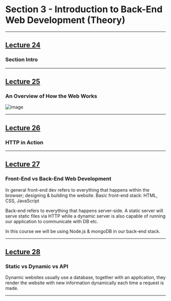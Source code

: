 # Section 3 - Introduction to Back-End Web Development (Theory)

---

## [Lecture 24](https://www.udemy.com/course/nodejs-express-mongodb-bootcamp/learn/lecture/15064550)

### **Section Intro**

---

## [Lecture 25](https://www.udemy.com/course/nodejs-express-mongodb-bootcamp/learn/lecture/15064628)

### **An Overview of How the Web Works**

![image](C:\Users\Kurt\Documents\education\node_course\web_overview.jpg)

---

## [Lecture 26](https://www.udemy.com/course/nodejs-express-mongodb-bootcamp/learn/lecture/15064630)

### **HTTP in Action**

---

## [Lecture 27](https://www.udemy.com/course/nodejs-express-mongodb-bootcamp/learn/lecture/15064636)

### **Front-End vs Back-End Web Development**

In general front-end dev refers to everything that happens within the browser; designing & building the website.
Basic front-end stack: HTML, CSS, JavaScript

Back-end refers to everything that happens server-side. A static server will serve static files via HTTP while a dynamic
server is also capable of running our application to communicate with DB etc.

In this course we will be using Node.js & mongoDB in our back-end stack.

---

## [Lecture 28](https://www.udemy.com/course/nodejs-express-mongodb-bootcamp/learn/lecture/15064638)

### **Static vs Dynamic vs API**

Dynamic websites usually use a database, together with an application, they render the website with new information dynamically each time a request is made.

---
